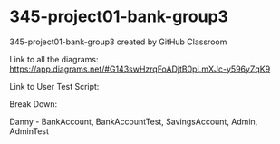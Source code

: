 # 345-project01-bank-group3
345-project01-bank-group3 created by GitHub Classroom

Link to all the diagrams: https://app.diagrams.net/#G143swHzrqFoADjtB0pLmXJc-y596yZqK9

Link to User Test Script: 

Break Down:

Danny - BankAccount, BankAccountTest, SavingsAccount, Admin, AdminTest
